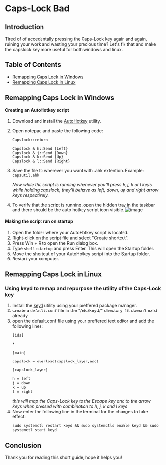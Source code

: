 # Caps-Lock Bad

## Introduction

Tired of of accedentally pressing the Caps-Lock key again and again, ruining your work and wasting your precious time? Let's fix that and make the capslock key more useful for both windows and linux.

## Table of Contents

- [Remapping Caps Lock in Windows](#remapping-caps-lock-in-windows)
- [Remapping Caps Lock in Linux](#remapping-caps-lock-in-linux)

## Remapping Caps Lock in Windows

#### Creating an AutoHotkey script

1. Download and install the [AutoHotkey](https://autohotkey.com) utility.
2. Open notepad and paste the following code:
   ```
   Capslock::return
   
   Capslock & h::Send {Left}
   Capslock & j::Send {Down}
   Capslock & k::Send {Up}
   Capslock & l::Send {Right}
   ```
3. Save the file to wherever you want with .ahk extention. Example: `capsutil.ahk`
  
   *Now while the script is running whenever you'll press h, j, k or l keys while holding capslock, they'll behave as left, down, up and right arrow keys respectively.*

4. To verify that the script is running, open the hidden tray in the taskbar and there should be the auto hotkey script icon visible.
   ![image](https://i.imgur.com/HBeHDBr.png)

#### Making the script run on startup

1. Open the folder where your AutoHotkey script is located.
2. Right-click on the script file and select "Create shortcut".
3. Press Win + R to open the Run dialog box.
4. Type `shell:startup` and press Enter. This will open the Startup folder.
5. Move the shortcut of your AutoHotkey script into the Startup folder.
6. Restart your computer.

## Remapping Caps Lock in Linux

### Using keyd to remap and repurpose the utility of the Caps-Lock key

1. Install the [keyd](https://github.com/rvaiya/keyd) utility using your preffered package manager.
2. create a `default.conf` file in the "/etc/keyd/" directory if it doesn't exist already
3. open the default.conf file using your preffered text editor and add the following lines:
   ```
   [ids]
   
   *
   
   [main]
   
   capslock = overload(capslock_layer,esc)
   
   [capslock_layer]
   
   h = left
   j = down
   k = up
   l = right
   ```
   *this will map the Caps-Lock key to the Escape key and to the arrow keys when pressed with combination to h, j, k and l keys*
4. Now enter the following line in the terminal for the changes to take effect:
   ```
   sudo systemctl restart keyd && sudo systemctls enable keyd && sudo systemctl start keyd
   ``` 
## Conclusion

Thank you for reading this short guide, hope it helps you!
